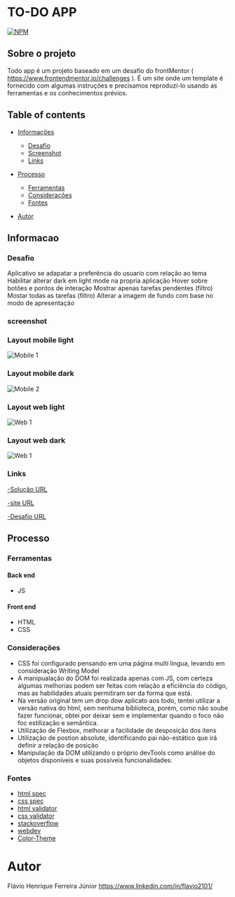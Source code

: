 # TO-DO APP

[![NPM](https://img.shields.io/npm/l/react)](https://github.com/flavi2101/todo-app/blob/main/LICENSE) 

## Sobre o projeto

Todo app  é um projeto baseado em um desafio do frontMentor ( https://www.frontendmentor.io/challenges ). É um site onde um template é fornecido com algumas instruções e precisamos reproduzí-lo usando as ferramentas e os conhecimentos prévios.


## Table of contents

- [Informações](#informacao)
  - [Desafio](#desafio)
  - [Screenshot](#screenshot)
  - [Links](#links)
- [Processo](#processo)
  - [Ferramentas](#ferramentas)
  - [Considerações](#considerações)
  - [Fontes](#fontes)

- [Autor](#autor)


## Informacao

### Desafio

Aplicativo se adapatar a preferência do usuario com relação ao tema
Habilitar alterar dark em light mode na propria aplicação
Hover sobre botões e pontos de interação
Mostrar apenas tarefas pendentes (filtro)
Mostar todas as tarefas (filtro)
Alterar a imagem de fundo com base no modo de apresentação

### screenshot

### Layout mobile light
![Mobile 1](https://github.com/flavi2101/todo-app/blob/main/assets/design/mobile-design-light.jpg)


### Layout mobile dark
![Mobile 2](https://github.com/flavi2101/todo-app/blob/main/assets/design/mobile-design-dark.jpg)


### Layout web light
![Web 1](https://github.com/flavi2101/todo-app/blob/main/assets/design/desktop-design-light.jpg)

### Layout web dark
![Web 1](https://github.com/flavi2101/todo-app/blob/main/assets/design/desktop-design-dark.jpg)

### Links

[-Solução URL](https://github.com/flavi2101/todo-app)

[-site URL](https://flavi2101.github.io/todo-app/)

[-Desafio URL](https://www.frontendmentor.io/challenges/todo-app-Su1_KokOW/hub/todo-app-Skju0SiS5)

## Processo

### Ferramentas

#### Back end
- JS

#### Front end
- HTML
- CSS


### Considerações
- CSS foi configurado pensando em uma página multi lingua, levando em consideração Writing Model
- A manipualação do DOM foi realizada apenas com JS, com certeza algumas melhorias podem ser feitas com relação a eficiência do código, mas as habilidades atuais permitiram ser da forma que está.
- Na versão original tem um drop dow aplicato aos todo, tentei utilizar a versão nativa do html, sem nenhuma biblioteca, porém, como não soube fazer funcionar, obtei por deixar sem e implementar quando o foco não foc estilização e semântica.
- Utilização de Flexbox, melhorar a facilidade de desposição dos itens
- Utilização de postion absolute, identificando pai não-estático que irá definir a relação de posição
- Manipulação da DOM utilizando o próprio devTools como análise do objetos disponíveis e suas possiveis funcionalidades.

### Fontes
- [html spec](https://html.spec.whatwg.org/)
- [css spec](https://www.w3.org/Style/CSS/)
- [html validator](https://validator.w3.org/#validate_by_input)
- [css validator](https://jigsaw.w3.org/css-validator/#validate_by_input)
- [stackoverflow](https://stackoverflow.com/questions/70845195/define-dark-mode-for-both-a-class-and-a-media-query-without-repeat-css-custom-p)
- [webdev](https://web.dev/color-scheme/)
- [Color-Theme](https://css-tricks.com/a-dry-approach-to-color-themes-in-css/)


# Autor
Flávio Henrique Ferreira Júnior
https://www.linkedin.com/in/flavio2101/
